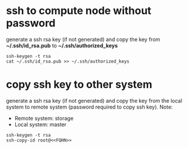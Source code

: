 # ssh to compute node without password
generate a ssh rsa key (if not generated) and copy the key from **~/.ssh/id_rsa.pub** to **~/.ssh/authorized_keys**
````
ssh-keygen -t rsa
cat ~/.ssh/id_rsa.pub >> ~/.ssh/authorized_keys
````

# copy ssh key to other system
generate a ssh rsa key (if not generated) and copy the key from the local system to remote system (password required to copy ssh key).
Note:
- Remote system: storage
- Local system: master
````
ssh-keygen -t rsa
ssh-copy-id root@<<FQHN>>
````
